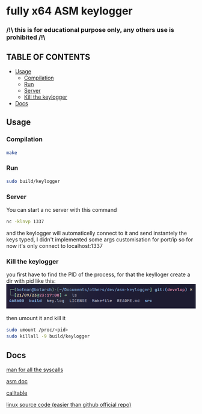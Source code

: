 # fully x64 ASM keylogger

### /!\ this is for educational purpose only, any others use is prohibited /!\

## TABLE OF CONTENTS
* [Usage](#usage)
    * [Compilation](#compilation)
    * [Run](#run)
    * [Server](#server)
    * [Kill the keylogger](#kill-the-keylogger)
* [Docs](#docs)

## Usage

### Compilation
```bash
make
```

### Run
```bash
sudo build/keylogger
```

### Server
You can start a nc server with this command
```bash
nc -klnvp 1337
```
and the keylogger will automaticelly connect to it and send instantely the keys typed, I didn't implemented some args customisation for port/ip so for now it's only connect to localhost:1337

### Kill the keylogger
you first have to find the PID of the process, for that the keylloger create a dir with pid like this:
![pid screenshot](screenshots/keylogger_pid.png)

then umount it and kill it
```bash
sudo umount /proc/<pid>
sudo killall -9 build/keylogger
```

## Docs
[man for all the syscalls](https://man7.org/linux/man-pages/)

[asm doc](https://www.tutorialspoint.com/assembly_programming)

[calltable](https://x64.syscall.sh/)

[linux source code (easier than github official repo)](https://elixir.bootlin.com/linux/latest/source)
